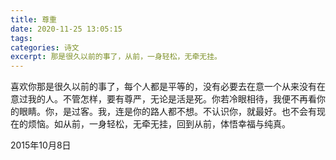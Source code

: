 ```yaml
---
title: 尊重
date: 2020-11-25 13:05:15
tags:
categories: 诗文
excerpt: 那是很久以前的事了，从前，一身轻松，无牵无挂。
---
```

喜欢你那是很久以前的事了，每个人都是平等的，没有必要去在意一个从来没有在意过我的人。不管怎样，要有尊严，无论是活是死。你若冷眼相待，我便不再看你的眼睛。你，是过客。我，连是你的路人都不想。不认识你，就最好。也不会有现在的烦恼。如从前，一身轻松，无牵无挂，回到从前，体悟幸福与纯真。

2015年10月8日
